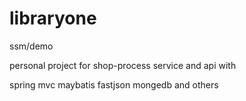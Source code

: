 # libraryone
ssm/demo
 
 personal project for shop-process service and api with
 
 spring mvc
 maybatis
 fastjson
 mongedb
 and others
